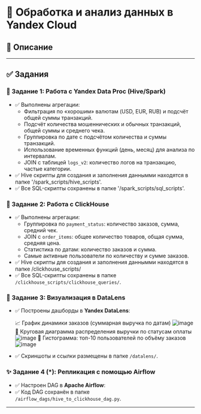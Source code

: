 # 🧠 Обработка и анализ данных в Yandex Cloud

## 📌 Описание

---

## ✅ Задания

### 🔷 Задание 1: Работа с Yandex Data Proc (Hive/Spark)

- ✅ Выполнены агрегации:
  - Фильтрация по «хорошим» валютам (USD, EUR, RUB) и подсчёт общей суммы транзакций.
  - Подсчёт количества мошеннических и обычных транзакций, общей суммы и среднего чека.
  - Группировка по дате с подсчётом количества и суммы транзакций.
  - Использование временных функций (день, месяц) для анализа по интервалам.
  - JOIN с таблицей `logs_v2`: количество логов на транзакцию, частые категории.
- ✅ Hive скрипты для создания и заполнения даннымми находятся в папке '/spark_scripts/hive_scripts'.
- ✅ Все SQL-скрипты сохранены в папке '/spark_scripts/sql_scripts'.

### 🔷 Задание 2: Работа с ClickHouse

- ✅ Выполнены агрегации:
  - Группировка по `payment_status`: количество заказов, сумма, средний чек.
  - JOIN с `order_items`: общее количество товаров, общая сумма, средняя цена.
  - Статистика по датам: количество заказов и сумма.
  - Самые активные пользователи по количеству и сумме заказов.
- ✅ Hive скрипты для создания и заполнения даннымми находятся в папке /clickhouse_scripts/
- ✅ Все SQL-скрипты сохранены в папке `/clickhouse_scripts/clickhouse_queries/`.

### 🔷 Задание 3: Визуализация в DataLens

- ✅ Построены дашборды в **Yandex DataLens**:

  📈 График динамики заказов (суммарная выручка по датам)
  ![image](https://github.com/user-attachments/assets/1faa260d-9493-48ae-b7ab-c137e7e73d17)
  🧾 Круговая диаграмма распределения выручки по статусам оплаты
  ![image](https://github.com/user-attachments/assets/d4fdb442-e038-4eda-beba-ad3042a64215)
  👤 Гистограмма: топ-10 пользователей по объёму заказов
  ![image](https://github.com/user-attachments/assets/9c24da5e-06b5-4cac-a093-ff0ebfaf9206)
- ✅ Скриншоты и ссылки размещены в папке `/datalens/`.

### ✨ Задание 4 (*): Репликация с помощью Airflow

- ✅ Настроен DAG в **Apache Airflow**:
- ✅ Код DAG сохранён в папке `/airflow_dags/hive_to_clickhouse_dag.py`.

---

